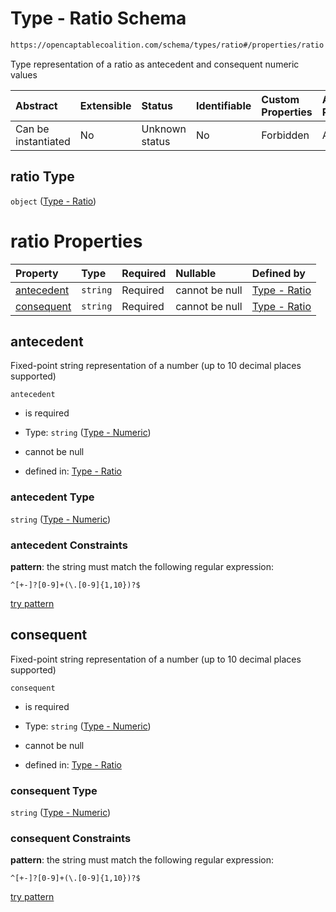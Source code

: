 # Type - Ratio Schema

```txt
https://opencaptablecoalition.com/schema/types/ratio#/properties/ratio
```

Type representation of a ratio as antecedent and consequent numeric values

| Abstract            | Extensible | Status         | Identifiable | Custom Properties | Additional Properties | Access Restrictions | Defined In                                                                                                |
| :------------------ | :--------- | :------------- | :----------- | :---------------- | :-------------------- | :------------------ | :-------------------------------------------------------------------------------------------------------- |
| Can be instantiated | No         | Unknown status | No           | Forbidden         | Allowed               | none                | [ConversionTrigger.schema.json*](../../schema/types/ConversionTrigger.schema.json "open original schema") |

## ratio Type

`object` ([Type - Ratio](conversiontrigger-properties-type---ratio.md))

# ratio Properties

| Property                  | Type     | Required | Nullable       | Defined by                                                                                                                           |
| :------------------------ | :------- | :------- | :------------- | :----------------------------------------------------------------------------------------------------------------------------------- |
| [antecedent](#antecedent) | `string` | Required | cannot be null | [Type - Ratio](ratio-properties-type---numeric.md "https://opencaptablecoalition.com/schema/types/numeric#/properties/antecedent")   |
| [consequent](#consequent) | `string` | Required | cannot be null | [Type - Ratio](ratio-properties-type---numeric-1.md "https://opencaptablecoalition.com/schema/types/numeric#/properties/consequent") |

## antecedent

Fixed-point string representation of a number (up to 10 decimal places supported)

`antecedent`

*   is required

*   Type: `string` ([Type - Numeric](ratio-properties-type---numeric-1.md))

*   cannot be null

*   defined in: [Type - Ratio](ratio-properties-type---numeric-1.md "https://opencaptablecoalition.com/schema/types/numeric#/properties/antecedent")

### antecedent Type

`string` ([Type - Numeric](ratio-properties-type---numeric-1.md))

### antecedent Constraints

**pattern**: the string must match the following regular expression: 

```regexp
^[+-]?[0-9]+(\.[0-9]{1,10})?$
```

[try pattern](https://regexr.com/?expression=%5E%5B%2B-%5D%3F%5B0-9%5D%2B\(%5C.%5B0-9%5D%7B1%2C10%7D\)%3F%24 "try regular expression with regexr.com")

## consequent

Fixed-point string representation of a number (up to 10 decimal places supported)

`consequent`

*   is required

*   Type: `string` ([Type - Numeric](ratio-properties-type---numeric-1.md))

*   cannot be null

*   defined in: [Type - Ratio](ratio-properties-type---numeric-1.md "https://opencaptablecoalition.com/schema/types/numeric#/properties/consequent")

### consequent Type

`string` ([Type - Numeric](ratio-properties-type---numeric-1.md))

### consequent Constraints

**pattern**: the string must match the following regular expression: 

```regexp
^[+-]?[0-9]+(\.[0-9]{1,10})?$
```

[try pattern](https://regexr.com/?expression=%5E%5B%2B-%5D%3F%5B0-9%5D%2B\(%5C.%5B0-9%5D%7B1%2C10%7D\)%3F%24 "try regular expression with regexr.com")
